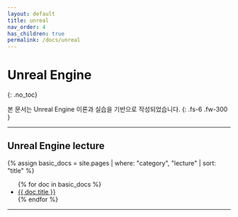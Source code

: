 ```yaml
---
layout: default
title: unreal
nav_order: 4
has_children: true
permalink: /docs/unreal
---
```


# Unreal Engine
{: .no_toc}

본 문서는 Unreal Engine 이론과 실습을 기반으로 작성되었습니다.
{: .fs-6 .fw-300 }

---

## Unreal Engine lecture
{% assign basic_docs = site.pages | where: "category", "lecture" | sort: "title" %}
<ul>
  {% for doc in basic_docs %}
    <li><a href="{{ doc.url }}">{{ doc.title }}</a></li>
  {% endfor %}
</ul>

---
